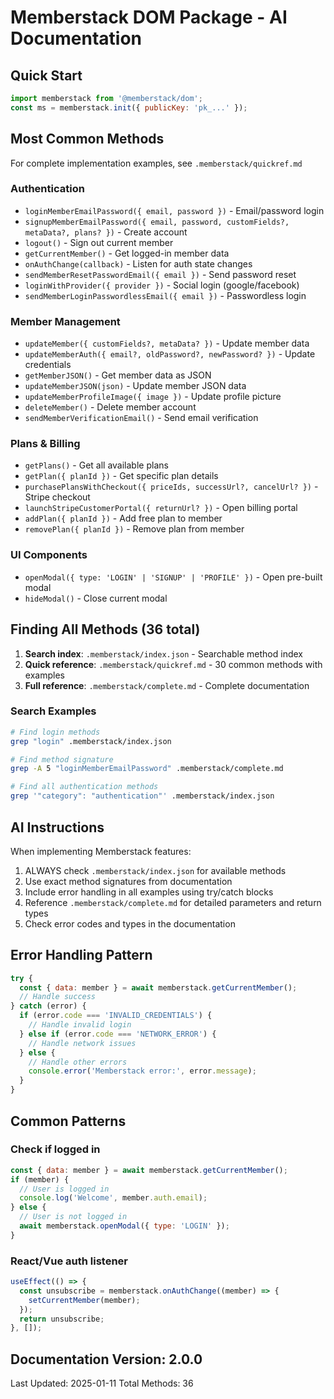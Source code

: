 <!-- MEMBERSTACK-AI-DOCS-START -->
# Memberstack DOM Package - AI Documentation

## Quick Start
```javascript
import memberstack from '@memberstack/dom';
const ms = memberstack.init({ publicKey: 'pk_...' });
```

## Most Common Methods

For complete implementation examples, see `.memberstack/quickref.md`

### Authentication
- `loginMemberEmailPassword({ email, password })` - Email/password login
- `signupMemberEmailPassword({ email, password, customFields?, metaData?, plans? })` - Create account
- `logout()` - Sign out current member
- `getCurrentMember()` - Get logged-in member data
- `onAuthChange(callback)` - Listen for auth state changes
- `sendMemberResetPasswordEmail({ email })` - Send password reset
- `loginWithProvider({ provider })` - Social login (google/facebook)
- `sendMemberLoginPasswordlessEmail({ email })` - Passwordless login

### Member Management
- `updateMember({ customFields?, metaData? })` - Update member data
- `updateMemberAuth({ email?, oldPassword?, newPassword? })` - Update credentials
- `getMemberJSON()` - Get member data as JSON
- `updateMemberJSON(json)` - Update member JSON data
- `updateMemberProfileImage({ image })` - Update profile picture
- `deleteMember()` - Delete member account
- `sendMemberVerificationEmail()` - Send email verification

### Plans & Billing
- `getPlans()` - Get all available plans
- `getPlan({ planId })` - Get specific plan details
- `purchasePlansWithCheckout({ priceIds, successUrl?, cancelUrl? })` - Stripe checkout
- `launchStripeCustomerPortal({ returnUrl? })` - Open billing portal
- `addPlan({ planId })` - Add free plan to member
- `removePlan({ planId })` - Remove plan from member

### UI Components
- `openModal({ type: 'LOGIN' | 'SIGNUP' | 'PROFILE' })` - Open pre-built modal
- `hideModal()` - Close current modal

## Finding All Methods (36 total)

1. **Search index**: `.memberstack/index.json` - Searchable method index
2. **Quick reference**: `.memberstack/quickref.md` - 30 common methods with examples
3. **Full reference**: `.memberstack/complete.md` - Complete documentation

### Search Examples
```bash
# Find login methods
grep "login" .memberstack/index.json

# Find method signature
grep -A 5 "loginMemberEmailPassword" .memberstack/complete.md

# Find all authentication methods
grep '"category": "authentication"' .memberstack/index.json
```

## AI Instructions

When implementing Memberstack features:
1. ALWAYS check `.memberstack/index.json` for available methods
2. Use exact method signatures from documentation
3. Include error handling in all examples using try/catch blocks
4. Reference `.memberstack/complete.md` for detailed parameters and return types
5. Check error codes and types in the documentation

## Error Handling Pattern

```javascript
try {
  const { data: member } = await memberstack.getCurrentMember();
  // Handle success
} catch (error) {
  if (error.code === 'INVALID_CREDENTIALS') {
    // Handle invalid login
  } else if (error.code === 'NETWORK_ERROR') {
    // Handle network issues
  } else {
    // Handle other errors
    console.error('Memberstack error:', error.message);
  }
}
```

## Common Patterns

### Check if logged in
```javascript
const { data: member } = await memberstack.getCurrentMember();
if (member) {
  // User is logged in
  console.log('Welcome', member.auth.email);
} else {
  // User is not logged in
  await memberstack.openModal({ type: 'LOGIN' });
}
```

### React/Vue auth listener
```javascript
useEffect(() => {
  const unsubscribe = memberstack.onAuthChange((member) => {
    setCurrentMember(member);
  });
  return unsubscribe;
}, []);
```

## Documentation Version: 2.0.0
Last Updated: 2025-01-11
Total Methods: 36
<!-- MEMBERSTACK-AI-DOCS-END -->